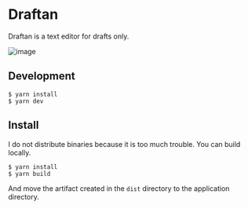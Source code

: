 # Draftan

Draftan is a text editor for drafts only.

![image](https://user-images.githubusercontent.com/39471/130089472-b51616e5-daac-4386-baa3-389e038f1304.png)

## Development

```
$ yarn install
$ yarn dev
```

## Install

I do not distribute binaries because it is too much trouble. You can build locally.

```
$ yarn install
$ yarn build
```

And move the artifact created in the `dist` directory to the application directory.
